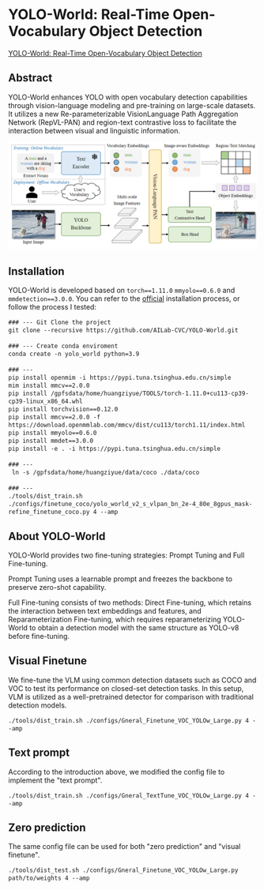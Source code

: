 # YOLO-World: Real-Time Open-Vocabulary Object Detection

[YOLO-World: Real-Time Open-Vocabulary Object Detection](https://arxiv.org/pdf/2401.17270)

## Abstract

YOLO-World enhances YOLO with open vocabulary detection capabilities through vision-language modeling and pre-training on large-scale datasets. It utilizes a new Re-parameterizable VisionLanguage Path Aggregation Network (RepVL-PAN) and region-text contrastive loss to facilitate the interaction between visual and linguistic information.

![](../../images/yoloworld-overview.png)

## Installation

YOLO-World is developed based on `torch==1.11.0` `mmyolo==0.6.0` and `mmdetection==3.0.0`. 
You can refer to the [official](https://github.com/AILab-CVC/YOLO-World) installation process, or follow the process I tested: 

```shell
### --- Git Clone the project
git clone --recursive https://github.com/AILab-CVC/YOLO-World.git

### --- Create conda enviroment
conda create -n yolo_world python=3.9

### --- 
pip install openmim -i https://pypi.tuna.tsinghua.edu.cn/simple
mim install mmcv==2.0.0 
pip install /gpfsdata/home/huangziyue/TOOLS/torch-1.11.0+cu113-cp39-cp39-linux_x86_64.whl
pip install torchvision==0.12.0
pip install mmcv==2.0.0 -f https://download.openmmlab.com/mmcv/dist/cu113/torch1.11/index.html
pip install mmyolo==0.6.0
pip install mmdet==3.0.0
pip install -e . -i https://pypi.tuna.tsinghua.edu.cn/simple

### --- 
 ln -s /gpfsdata/home/huangziyue/data/coco ./data/coco
 
### --- 
./tools/dist_train.sh ./configs/finetune_coco/yolo_world_v2_s_vlpan_bn_2e-4_80e_8gpus_mask-refine_finetune_coco.py 4 --amp

```

## About YOLO-World
YOLO-World provides two fine-tuning strategies: Prompt Tuning and Full Fine-tuning. 

Prompt Tuning uses a learnable prompt and freezes the backbone to preserve zero-shot capability. 

Full Fine-tuning consists of two methods: Direct Fine-tuning, which retains the interaction between text embeddings and features, and Reparameterization Fine-tuning, which requires reparameterizing YOLO-World to obtain a detection model with the same structure as YOLO-v8 before fine-tuning.



## Visual Finetune 

We fine-tune the VLM using common detection datasets such as COCO and VOC to test its performance on closed-set detection tasks. In this setup, VLM is utilized as a well-pretrained detector for comparison with traditional detection models.


```shell
./tools/dist_train.sh ./configs/Gneral_Finetune_VOC_YOLOw_Large.py 4 --amp
```

## Text prompt

According to the introduction above, we modified the config file to implement the "text prompt".

```shell
./tools/dist_train.sh ./configs/Gneral_TextTune_VOC_YOLOw_Large.py 4 --amp
```
## Zero prediction

The same config file can be used for both "zero prediction" and "visual finetune".

```shell
./tools/dist_test.sh ./configs/Gneral_Finetune_VOC_YOLOw_Large.py path/to/weights 4 --amp
```

